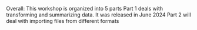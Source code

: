 Overall: This workshop is organized into 5 parts
Part 1 deals with transforming and summarizing data. It was released in June 2024
Part 2 will deal with importing files from different formats


